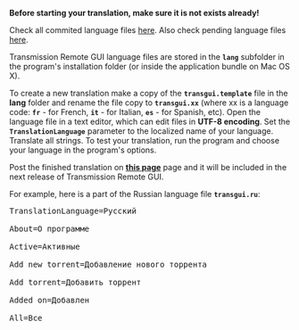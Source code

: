 **Before starting your translation, make sure it is not exists already!**

Check all commited language files [here](http://transmisson-remote-gui.googlecode.com/svn/trunk/lang/). Also check pending language files [here](http://code.google.com/p/transmisson-remote-gui/issues/detail?id=385).

Transmission Remote GUI language files are stored in the **`lang`** subfolder in the program's installation folder (or inside the application bundle on Mac OS X).

To create a new translation make a copy of the **`transgui.template`** file in the **lang** folder and rename the file copy to **`transgui.xx`** (where xx is a language code: **`fr`** - for French, **`it`** - for Italian, **`es`** - for Spanish, etc). Open the language file in a text editor, which can edit files in **UTF-8 encoding**. Set the **`TranslationLanguage`** parameter to the localized name of your language. Translate all strings.
To test your translation, run the program and choose your language in the program's options.

Post the finished translation on **[this page](http://code.google.com/p/transmisson-remote-gui/issues/detail?id=385)** page and it will be included in the next release of Transmission Remote GUI.

For example, here is a part of the Russian language file **`transgui.ru`**:

<pre>
TranslationLanguage=Русский<br>
About=О программе<br>
Active=Активные<br>
Add new torrent=Добавление нового торрента<br>
Add torrent=Добавить торрент<br>
Added on=Добавлен<br>
All=Все<br>
</pre>